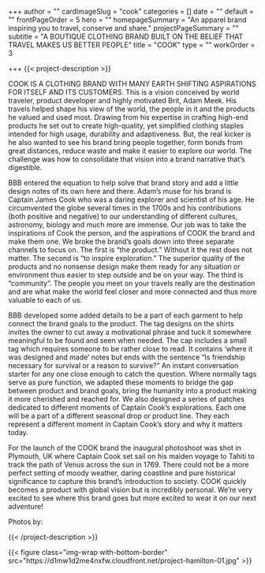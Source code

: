 +++
author = ""
cardImageSlug = "cook"
categories = []
date = ""
default = ""
frontPageOrder = 5
hero = ""
homepageSummary = "An apparel brand inspiring you to travel, conserve and share."
projectPageSummary = ""
subtitle = "A BOUTIQUE CLOTHING BRAND BUILT ON THE BELIEF THAT TRAVEL MAKES US BETTER PEOPLE"
title = "COOK"
type = ""
workOrder = 3

+++
{{< project-description >}}
<p>COOK IS A CLOTHING BRAND WITH MANY EARTH SHIFTING ASPIRATIONS FOR ITSELF AND ITS CUSTOMERS. This is a vision conceived by world traveler, product developer and highly motivated Brit, Adam Meek. His travels helped shape his view of the world, the people in it and the products he valued and used most. Drawing from his expertise in crafting high-end products he set out to create high-quality, yet simplified clothing staples intended for high usage, durability and adaptiveness. But, the real kicker is he also wanted to see his brand bring people together, form bonds from great distances, reduce waste and make it easier to explore our world. The challenge was how to consolidate that vision into a brand narrative that’s digestible.<p></p>BBB entered the equation to help solve that brand story and add a little design notes of its own here and there. Adam’s muse for his brand is Captain James Cook who was a daring explorer and scientist of his age. He circumvented the globe several times in the 1700s and his contributions (both positive and negative) to our understanding of different cultures, astronomy, biology and much more are immense. Our job was to take the inspirations of Cook the person, and the aspirations of COOK the brand and make them one. We broke the brand’s goals down into three separate channels to focus on. The first is “the product.” Without it the rest does not matter. The second is “to inspire exploration.” The superior quality of the products and no nonsense design make them ready for any situation or environment thus easier to step outside and be on your way. The third is “community”. The people you meet on your travels really are the destination and are what make the world feel closer and more connected and thus more valuable to each of us.<p></p>BBB developed some added details to be a part of each garment to help connect the brand goals to the product. The tag designs on the shirts invites the owner to cut away a motivational phrase and tuck it somewhere meaningful to be found and seen when needed. The cap includes a small tag which requires someone to be rather close to read. It contains ‘where it was designed and made’ notes but ends with the sentence “Is friendship necessary for survival or a reason to survive?” An instant conversation starter for any one close enough to catch the question. Where normally tags serve as pure function, we adapted these moments to bridge the gap between product and brand goals, bring the humanity into a product making it more cherished and reached for. We also designed a series of patches dedicated to different moments of Captain Cook’s explorations. Each one will be a part of a different seasonal drop or product line. They each represent a different moment in Captain Cook’s story and why it matters today.<p></p>For the launch of the COOK brand the inaugural photoshoot was shot in Plymouth, UK where Captain Cook set sail on his maiden voyage to Tahiti to track the path of Venus across the sun in 1769. There could not be a more perfect setting of moody weather, daring coastline and pure historical significance to capture this brand’s introduction to society. COOK quickly becomes a product with global vision but is incredibly personal. We’re very excited to see where this brand goes but more excited to wear it on our next adventure!<p></p>Photos by:</p>

{{< /project-description >}}

<div class="project-item">
{{< figure class="img-wrap with-bottom-border" src="https://d1mw1d2me4nxfw.cloudfront.net/project-hamilton-01.jpg" >}}